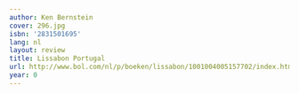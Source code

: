 ```yaml
---
author: Ken Bernstein
cover: 296.jpg
isbn: '2831501695'
lang: nl
layout: review
title: Lissabon Portugal
url: http://www.bol.com/nl/p/boeken/lissabon/1001004005157702/index.html
year: 0
---
```


